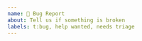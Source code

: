```yaml
---
name: 🐛 Bug Report
about: Tell us if something is broken
labels: t:bug, help wanted, needs triage
---
```

